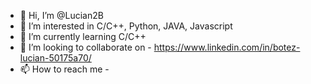 - 👋 Hi, I’m @Lucian2B
- 👀 I’m interested in C/C++, Python, JAVA, Javascript
- 🌱 I’m currently learning C/C++
- 💞️ I’m looking to collaborate on - https://www.linkedin.com/in/botez-lucian-50175a70/
- 📫 How to reach me -

<!---
Lucian2B/Lucian2B is a ✨ special ✨ repository because its `README.md` (this file) appears on your GitHub profile.
You can click the Preview link to take a look at your changes.
--->

